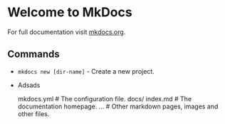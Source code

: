 # Welcome to MkDocs

For full documentation visit [mkdocs.org](https://www.mkdocs.org).

## Commands

* `mkdocs new [dir-name]` - Create a new project.
* Adsads

    mkdocs.yml    # The configuration file.
    docs/
        index.md  # The documentation homepage.
        ...       # Other markdown pages, images and other files.
